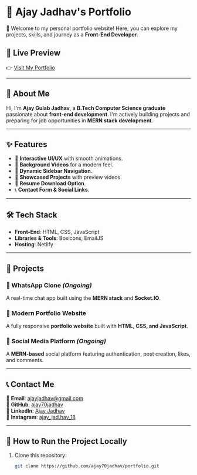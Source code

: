 # 🌟 Ajay Jadhav's Portfolio

🚀 Welcome to my personal portfolio website! Here, you can explore my projects, skills, and journey as a **Front-End Developer**.

## 🔗 Live Preview

👉 [Visit My Portfolio](https://portfolio-ajay-jadhav.netlify.app/)

---

## 📌 About Me

Hi, I'm **Ajay Gulab Jadhav**, a **B.Tech Computer Science graduate** passionate about **front-end development**. I'm actively building projects and preparing for job opportunities in **MERN stack development**.

---

## ✨ Features

- 🎨 **Interactive UI/UX** with smooth animations.
- 🎥 **Background Videos** for a modern feel.
- 📜 **Dynamic Sidebar Navigation**.
- 📂 **Showcased Projects** with preview videos.
- 📄 **Resume Download Option**.
- 📞 **Contact Form & Social Links**.

---

## 🛠️ Tech Stack

- **Front-End**: HTML, CSS, JavaScript
- **Libraries & Tools**: Boxicons, EmailJS
- **Hosting**: Netlify

---

## 📁 Projects

### 🔹 WhatsApp Clone _(Ongoing)_

A real-time chat app built using the **MERN stack** and **Socket.IO**.

### 🔹 Modern Portfolio Website

A fully responsive **portfolio website** built with **HTML, CSS, and JavaScript**.

### 🔹 Social Media Platform _(Ongoing)_

A **MERN-based** social platform featuring authentication, post creation, likes, and comments.

---

## 📞 Contact Me

🔹 **Email**: ajayjadhav@gmail.com  
🔹 **GitHub**: [ajay70jadhav](https://github.com/ajay70jadhav)  
🔹 **LinkedIn**: [Ajay Jadhav](https://www.linkedin.com/in/ajay-jadhav-6652a3228/)  
🔹 **Instagram**: [ajay_jad.hav_18](https://www.instagram.com/ajay_jad.hav_18/)

---

## 📜 How to Run the Project Locally

1. Clone this repository:
   ```sh
   git clone https://github.com/ajay70jadhav/portfolio.git
   ```
